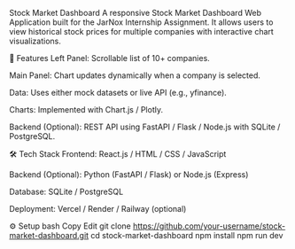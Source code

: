 Stock Market Dashboard
A responsive Stock Market Dashboard Web Application built for the JarNox Internship Assignment.
It allows users to view historical stock prices for multiple companies with interactive chart visualizations.

🚀 Features
Left Panel: Scrollable list of 10+ companies.

Main Panel: Chart updates dynamically when a company is selected.

Data: Uses either mock datasets or live API (e.g., yfinance).

Charts: Implemented with Chart.js / Plotly.

Backend (Optional): REST API using FastAPI / Flask / Node.js with SQLite / PostgreSQL.

🛠️ Tech Stack
Frontend: React.js / HTML / CSS / JavaScript

Backend (Optional): Python (FastAPI / Flask) or Node.js (Express)

Database: SQLite / PostgreSQL

Deployment: Vercel / Render / Railway (optional)

⚙️ Setup
bash
Copy
Edit
git clone https://github.com/your-username/stock-market-dashboard.git
cd stock-market-dashboard
npm install
npm run dev
